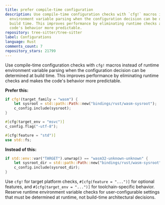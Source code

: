 ```yaml
---
title: prefer compile-time configuration
description: Use compile-time configuration checks with `cfg!` macros instead of runtime
  environment variable parsing when the configuration decision can be determined at
  build time. This improves performance by eliminating runtime checks and makes the
  code's behavior more predictable.
repository: tree-sitter/tree-sitter
label: Configurations
language: Rust
comments_count: 7
repository_stars: 21799
---
```


Use compile-time configuration checks with `cfg!` macros instead of runtime environment variable parsing when the configuration decision can be determined at build time. This improves performance by eliminating runtime checks and makes the code's behavior more predictable.

**Prefer this:**
```rust
if cfg!(target_family = "wasm") {
    let sysroot = std::path::Path::new("bindings/rust/wasm-sysroot");
    c_config.include(sysroot);
}

#[cfg(target_env = "msvc")]
c_config.flag("-utf-8");

#[cfg(feature = "std")]
use std::fs;
```

**Instead of this:**
```rust
if std::env::var("TARGET").unwrap() == "wasm32-unknown-unknown" {
    let sysroot_dir = std::path::Path::new("bindings/rust/wasm-sysroot");
    c_config.include(sysroot_dir);
}
```

Use `cfg!` for target platform checks, `#[cfg(feature = "...")]` for optional features, and `#[cfg(target_env = "...")]` for toolchain-specific behavior. Reserve runtime environment variable checks for user-configurable settings that must be determined at runtime, not build-time architectural decisions.